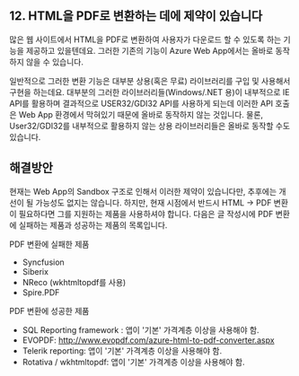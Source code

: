 ## 12. HTML을 PDF로 변환하는 데에 제약이 있습니다

많은 웹 사이트에서 HTML을 PDF로 변환하여 사용자가 다운로드 할 수 있도록 하는 기능을 제공하고 있을텐데요. 
그러한 기존의 기능이 Azure Web App에서는 올바로 동작하지 않을 수 있습니다.

일반적으로 그러한 변환 기능은 대부분 상용(혹은 무료) 라이브러리를 구입 및 사용해서 구현을 하는데요.
대부분의 그러한 라이브러리들(Windows/.NET 용)이 내부적으로 IE API를 활용하며 결과적으로 USER32/GDI32 API를 
사용하게 되는데 이러한 API 호출은 Web App 환경에서 막혀있기 때문에 올바로 동작하지 않는 것입니다. 
물론, User32/GDI32를 내부적으로 활용하지 않는 상용 라이브러리들은 올바로 동작할 수도 있습니다.

## 해결방안

현재는 Web App의 Sandbox 구조로 인해서 이러한 제약이 있습니다만, 추후에는 개선이 될 가능성도 없지는 않습니다. 하지만, 현재 시점에서 반드시 HTML -> PDF 변환이 필요하다면 
그를 지원하는 제품을 사용하셔야 합니다. 다음은 글 작성시에 PDF 변환에 실패하는 제품과 성공하는 제품의 목록입니다.

PDF 변환에 실패한 제품
- Syncfusion
- Siberix
- NReco (wkhtmltopdf를 사용)
- Spire.PDF

PDF 변환에 성공한 제품
- SQL Reporting framework : 앱이 '기본' 가격계층 이상을 사용해야 함.
- EVOPDF: http://www.evopdf.com/azure-html-to-pdf-converter.aspx
- Telerik reporting: 앱이 '기본' 가격계층 이상을 사용해야 함.
- Rotativa / wkhtmltopdf: 앱이 '기본' 가격계층 이상을 사용해야 함.

